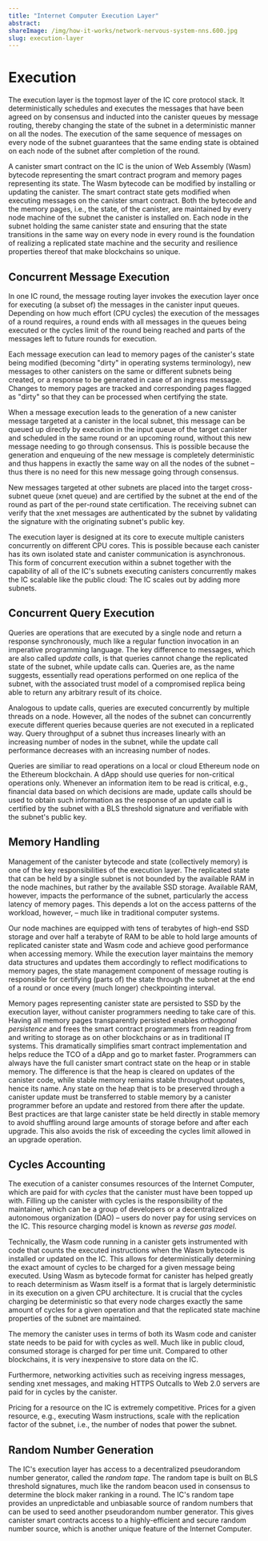 ```yaml
---
title: "Internet Computer Execution Layer"
abstract: 
shareImage: /img/how-it-works/network-nervous-system-nns.600.jpg
slug: execution-layer
---
```


# Execution

The execution layer is the topmost layer of the IC core protocol stack.
It deterministically schedules and executes the messages that have been agreed on by consensus and inducted into the canister queues by message routing, thereby changing the state of the subnet in a deterministic manner on all the nodes.
The execution of the same sequence of messages on every node of the subnet guarantees that the same ending state is obtained on each node of the subnet after completion of the round. 

A canister smart contract on the IC is the union of Web Assembly (Wasm) bytecode representing the smart contract program and memory pages representing its state.
The Wasm bytecode can be modified by installing or updating the canister.
The smart contract state gets modified when executing messages on the canister smart contract.
Both the bytecode and the memory pages, i.e., the state, of the canister, are maintained by every node machine of the subnet the canister is installed on.
Each node in the subnet holding the same canister state and ensuring that the state transitions in the same way on every node in every round is the foundation of realizing a replicated state machine and the security and resilience properties thereof that make blockchains so unique.

## Concurrent Message Execution

In one IC round, the message routing layer invokes the execution layer once for executing (a subset of) the messages in the canister input queues.
Depending on how much effort (CPU cycles) the execution of the messages of a round requires, a round ends with all messages in the queues being executed or the cycles limit of the round being reached and parts of the messages left to future rounds for execution.

Each message execution can lead to memory pages of the canister's state being modified (becoming "dirty" in operating systems terminology), new messages to other canisters on the same or different subnets being created, or a response to be generated in case of an ingress message.
Changes to memory pages are tracked and corresponding pages flagged as "dirty" so that they can be processed when certifying the state.

When a message execution leads to the generation of a new canister message targeted at a canister in the local subnet, this message can be queued up directly by execution in the input queue of the target canister and scheduled in the same round or an upcoming round, without this new message needing to go through consensus.
This is possible because the generation and enqueuing of the new message is completely deterministic and thus happens in exactly the same way on all the nodes of the subnet – thus there is no need for this new message going through consensus.

New messages targeted at other subnets are placed into the target cross-subnet queue (xnet queue) and are certified by the subnet at the end of the round as part of the per-round state certification.
The receiving subnet can verify that the xnet messages are authenticated by the subnet by validating the signature with the originating subnet's public key.

The execution layer is designed at its core to execute multiple canisters concurrently on different CPU cores.
This is possible because each canister has its own isolated state and canister communication is asynchronous.
This form of concurrent execution within a subnet together with the capability of all of the IC's subnets executing canisters concurrently makes the IC scalable like the public cloud: The IC scales out by adding more subnets.

## Concurrent Query Execution

Queries are operations that are executed by a single node and return a response synchronously, much like a regular function invocation in an imperative programming language.
The key difference to messages, which are also called *update calls*, is that queries cannot change the replicated state of the subnet, while update calls can.
Queries are, as the name suggests, essentially read operations performed on one replica of the subnet, with the associated trust model of a compromised replica being able to return any arbitrary result of its choice.

Analogous to update calls, queries are executed concurrently by multiple threads on a node.
However, all the nodes of the subnet can concurrently execute different queries because queries are not executed in a replicated way.
Query throughput of a subnet thus increases linearly with an increasing number of nodes in the subnet, while the update call performance decreases with an increasing number of nodes.

Queries are similiar to read operations on a local or cloud Ethereum node on the Ethereum blockchain.
A dApp should use queries for non-critical operations only.
Whenever an information item to be read is critical, e.g., financial data based on which decisions are made, update calls should be used to obtain such information as the response of an update call is certified by the subnet with a BLS threshold signature and verifiable with the subnet's public key.

## Memory Handling

Management of the canister bytecode and state (collectively memory) is one of the key responsibilities of the execution layer.
The replicated state that can be held by a single subnet is not bounded by the available RAM in the node machines, but rather by the available SSD storage.
Available RAM, however, impacts the performance of the subnet, particularly the access latency of memory pages.
This depends a lot on the access patterns of the workload, however, – much like in traditional computer systems.

Our node machines are equipped with tens of terabytes of high-end SSD storage and over half a terabyte of RAM to be able to hold large amounts of replicated canister state and Wasm code and achieve good performance when accessing memory.
While the execution layer maintains the memory data structures and updates them accordingly to reflect modifications to memory pages, the state management component of message routing is responsible for certifying (parts of) the state through the subnet at the end of a round or once every (much longer) checkpointing interval.

Memory pages representing canister state are persisted to SSD by the execution layer, without canister programmers needing to take care of this.
Having all memory pages transparently persisted enables *orthogonal persistence* and frees the smart contract programmers from reading from and writing to storage as on other blockchains or as in traditional IT systems.
This dramatically simplifies smart contract implementation and helps reduce the TCO of a dApp and go to market faster.
Programmers can always have the full canister smart contract state on the heap or in stable memory.
The difference is that the heap is cleared on updates of the canister code, while stable memory remains stable throughout updates, hence its name.
Any state on the heap that is to be preserved through a canister update must be transferred to stable memory by a canister programmer before an update and restored from there after the update.
Best practices are that large canister state be held directly in stable memory to avoid shuffling around large amounts of storage before and after each upgrade.
This also avoids the risk of exceeding the cycles limit allowed in an upgrade operation.

## Cycles Accounting

The execution of a canister consumes resources of the Internet Computer, which are paid for with *cycles* that the canister must have been topped up with.
Filling up the canister with cycles is the responsibility of the maintainer, which can be a group of developers or a decentralized autonomous organization (DAO) – users do nover pay for using services on the IC.
This resource charging model is known as *reverse gas model*.

Technically, the Wasm code running in a canister gets instrumented with code that counts the executed instructions when the Wasm bytecode is installed or updated on the IC.
This allows for deterministically determining the exact amount of cycles to be charged for a given message being executed.
Using Wasm as bytecode format for canister has helped greatly to reach determinism as Wasm itself is a format that is largely deterministic in its execution on a given CPU architecture.
It is crucial that the cycles charging be deterministic so that every node charges exactly the same amount of cycles for a given operation and that the replicated state machine properties of the subnet are maintained.

The memory the canister uses in terms of both its Wasm code and canister state needs to be paid for with cycles as well.
Much like in public cloud, consumed storage is charged for per time unit.
Compared to other blockchains, it is very inexpensive to store data on the IC.

Furthermore, networking activities such as receiving ingress messages, sending xnet messages, and making HTTPS Outcalls to Web 2.0 servers are paid for in cycles by the canister.

Pricing for a resource on the IC is extremely competitive.
Prices for a given resource, e.g., executing Wasm instructions, scale with the replication factor of the subnet, i.e., the number of nodes that power the subnet.

## Random Number Generation

The IC's execution layer has access to a decentralized pseudorandom number generator, called the *random tape*.
The random tape is built on BLS threshold signatures, much like the random beacon used in consensus to determine the block maker ranking in a round.
The IC's random tape provides an unpredictable and unbiasable source of random numbers that can be used to seed another pseudorandom number generator.
This gives canister smart contracts access to a highly-efficient and secure random number source, which is another unique feature of the Internet Computer.
